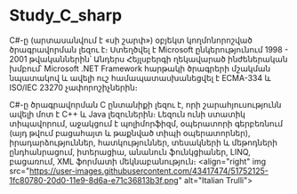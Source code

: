 # Study_C_sharp
<div align="left">
  C#-ը (արտասանվում է «սի շարփ») օբյեկտ կողմոնորոշված ծրագրավորման լեզու է։ Ստեղծվել է Microsoft ընկերությունում 1998 - 2001 թվականներին՝ Անդերս Հեյլսբերգի ղեկավարած ինժեներական խմբում՝ Microsoft .NET Framework հարթակի ծրագրերի մշակման նպատակով և ավելի ուշ համապատասխանեցվել է ECMA-334 և ISO/IEC 23270 չափորոշիչներին։

C#-ը ծրագրավորման C ընտանիքի լեզու է, որի շարահյուսությունն ավելի մոտ է C++ և Java լեզուներին։ Լեզուն ունի ստատիկ տիպավորում, աջակցում է պոլիմորֆիզմ, օպերատորի գերբեռնում (այդ թվում բացահայտ և թաքնված տիպի օպերատորներ), իրադարձություններ, հատկություններ, տեսակների և մեթոդների ընդհանրացում, իտերացիա, անանուն ֆունկցիաներ, LINQ, բացառում, XML ֆորմատի մեկնաբանություն։
<align="right" img src="https://user-images.githubusercontent.com/43417474/51752125-1fc80780-20d0-11e9-8d6a-e71c36813b3f.png" alt="Italian Trulli">

</div>

